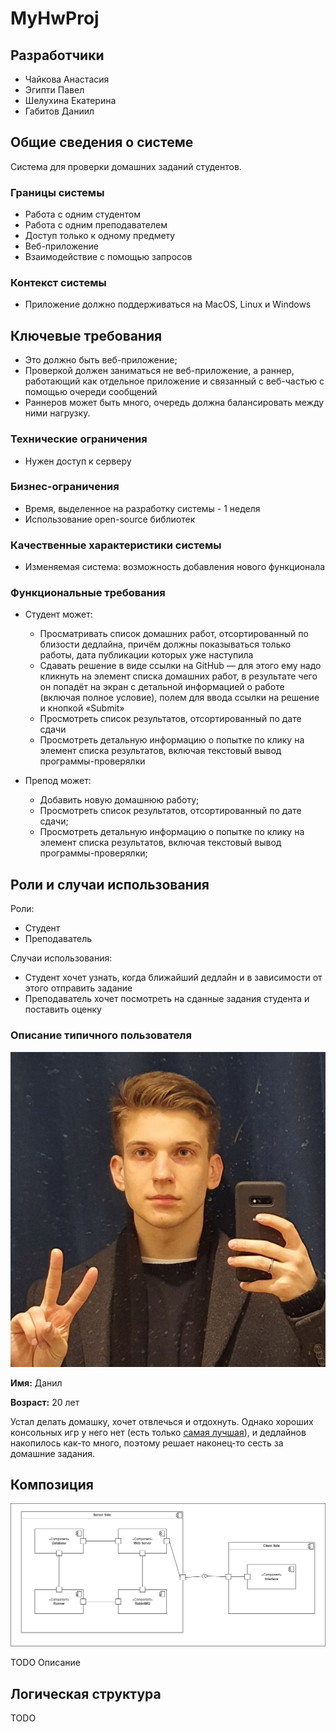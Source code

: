 # MyHwProj
## Разработчики
- Чайкова Анастасия
- Эгипти Павел
- Шелухина Екатерина
- Габитов Даниил

## Общие сведения о системе

Система для проверки домашних заданий студентов.
### Границы системы
- Работа с одним студентом
- Работа с одним преподавателем
- Доступ только к одному предмету
- Веб-приложение
- Взаимодействие с помощью запросов

### Контекст системы
- Приложение должно поддерживаться на MacOS, Linux и Windows

## Ключевые требования

- Это должно быть веб-приложение;
- Проверкой должен заниматься не веб-приложение, а раннер, работающий как отдельное приложение и связанный с веб-частью
с помощью очереди сообщений
- Раннеров может быть много, очередь должна балансировать между ними нагрузку.


### Технические ограничения
- Нужен доступ к серверу

### Бизнес-ограничения
- Время, выделенное на разработку системы - 1 неделя
- Использование open-source библиотек

### Качественные характеристики системы
- Изменяемая система: возможность добавления нового функционала

### Функциональные требования

- Студент может:
  - Просматривать список домашних работ, отсортированный по близости дедлайна, причём
  должны показываться только работы, дата публикации которых уже наступила
  - Сдавать решение в виде ссылки на GitHub — для этого ему надо кликнуть на элемент
  списка домашних работ, в результате чего он попадёт на экран с детальной информацией
  о работе (включая полное условие), полем для ввода ссылки на решение и кнопкой
  «Submit»
  - Просмотреть список результатов, отсортированный по дате сдачи
  - Просмотреть детальную информацию о попытке по клику на элемент списка результатов,
  включая текстовый вывод программы-проверялки

- Препод может:
  - Добавить новую домашнюю работу;
  - Просмотреть список результатов, отсортированный по дате сдачи;
  - Просмотреть детальную информацию о попытке по клику на элемент списка результатов,
  включая текстовый вывод программы-проверялки;

## Роли и случаи использования

Роли:
- Студент
- Преподаватель

Случаи использования:
- Студент хочет узнать, когда ближайший дедлайн и в зависимости от этого отправить задание
- Преподаватель хочет посмотреть на сданные задания студента и поставить оценку

### Описание типичного пользователя
![Данил](resources/user.jpg)

**Имя:** Данил

**Возраст:** 20 лет

Устал делать домашку, хочет отвлечься и отдохнуть. Однако хороших консольных игр у него нет (есть только [самая лучшая](https://github.com/eshelukhina/HSE2022-RogueLike)), и дедлайнов накопилось как-то много, поэтому решает наконец-то сесть за домашние задания.

## Композиция 

![Сomponent](resources/component.png)

TODO Описание

## Логическая структура
 TODO